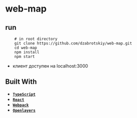 # web-map
## run
```shell script
    # in root directory
    git clone https://github.com/dzabrotskiy/web-map.git
    cd web-map
    npm install
    npm start
```
* клиент доступен на localhost:3000

## Built With

- [**`TypeScript`**](https://www.typescriptlang.org/)
- [**`React`**](https://reactjs.org/)
- [**`Webpack`**](https://webpack.js.org/)
- [**`Openlayers`**](https://https://openlayers.org/)
